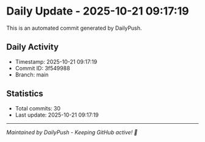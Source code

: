 # Daily Update - 2025-10-21 09:17:19

This is an automated commit generated by DailyPush.

## Daily Activity
- Timestamp: 2025-10-21 09:17:19
- Commit ID: 3f549988
- Branch: main

## Statistics
- Total commits: 30
- Last update: 2025-10-21 09:17:19

---
*Maintained by DailyPush - Keeping GitHub active! 🚀*
